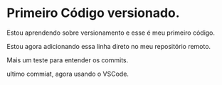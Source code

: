 # Primeiro Código versionado.

Estou aprendendo sobre versionamento e esse é meu primeiro código. 

Estou agora adicionando essa linha direto no meu repositório remoto.

Mais um teste para entender os commits. 

ultimo commiat, agora usando o VSCode.
